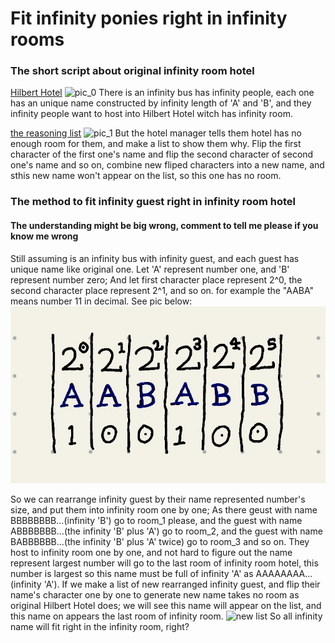 # Fit infinity ponies right in infinity rooms
### The short script about original infinity room hotel
[Hilbert Hotel](https://player.odycdn.com/api/v4/streams/free/pic_0/9e167c177f08531493c5c22d42aa6f336baa96b4/dfb2e8)
![pic_0](https://player.odycdn.com/api/v4/streams/free/pic_0/9e167c177f08531493c5c22d42aa6f336baa96b4/dfb2e8)
There is an infinity bus has infinity people, each one has an unique name constructed by infinity length of 'A' and 'B', and they infinity people want to host into Hilbert Hotel witch has infinity room.

[the reasoning list](https://player.odycdn.com/api/v4/streams/free/pic_1/1870697a27c3cc7ee58ec7799e9a669771c2e400/9ce3ef)
![pic_1](https://player.odycdn.com/api/v4/streams/free/pic_1/1870697a27c3cc7ee58ec7799e9a669771c2e400/9ce3ef)
But the hotel manager tells them hotel has no enough room for them, and make a list to show them why. Flip the first character of the first one's name and flip the second character of second one's name and so on, combine new fliped characters into a new name, and sthis new name won't appear on the list, so this one has no room.

### The method to fit infinity guest right in infinity room hotel
#### The understanding might be big wrong, comment to tell me please if you know me wrong
Still assuming is an infinity bus with infinity guest, and each guest has unique name like original one. Let 'A' represent number one, and 'B' represent number zero; And let first character place represent 2^0, the second character place represent 2^1, and so on. for example the "AABA" means number 11 in decimal. See pic below:
![pic_e](https://raw.githubusercontent.com/Princess-Sunset-Shimmer/fit_infinity_ponies_right_in_infinity_rooms/main/pic_e.jpeg)

So we can rearrange infinity guest by their name represented number's size, and put them into infinity room one by one; As there geust with name BBBBBBBB...(infinity 'B') go to room_1 please, and the guest with name ABBBBBBB...(the infinity 'B' plus 'A') go to room_2, and the guest with name BABBBBBB...(the infinity 'B' plus 'A' twice) go to room_3 and so on. They host to infinity room one by one, and not hard to figure out the name represent largest number will go to the last room of infinity room hotel, this number is largest so this name must be full of infinity 'A' as AAAAAAAA...(infinity 'A'). If we make a list of new rearranged infinity guest, and flip their name's character one by one to generate new name takes no room as original Hilbert Hotel does; we will see this name will appear on the list, and this name on appears the last room of infinity room.
![new list](https://player.odycdn.com/api/v4/streams/free/pic_2/e962fa3adaa1c3d447042814d4e17a665ecf9e68/02c5c6)
So all infinity name will fit right in the infinity room, right?
